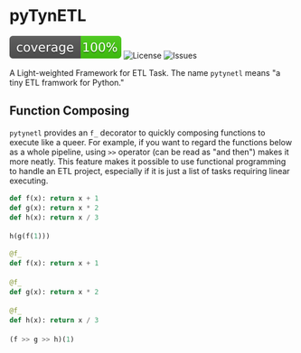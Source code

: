 # pyTynETL

![branch-cov](badge/cov-badge.svg)  ![License](https://img.shields.io/github/license/threecifanggen/pytynetl) ![Issues](https://img.shields.io/github/issues/threecifanggen/pytynetl)

A Light-weighted Framework for ETL Task. The name `pytynetl` means "a tiny ETL framwork for Python."

## Function Composing

`pytynetl` provides an `f_` decorator to quickly composing functions to execute like a queer. For example, if you want to regard the functions below as a whole pipeline, using `>>` operator (can be read as "and then") makes it more neatly.  This feature makes it possible to use functional programming to handle an ETL project, especially if it is just a list of tasks requiring linear executing.

```python
def f(x): return x + 1
def g(x): return x * 2
def h(x): return x / 3

h(g(f(1)))
```

```python
@f_
def f(x): return x + 1

@f_
def g(x): return x * 2

@f_
def h(x): return x / 3

(f >> g >> h)(1)
```
